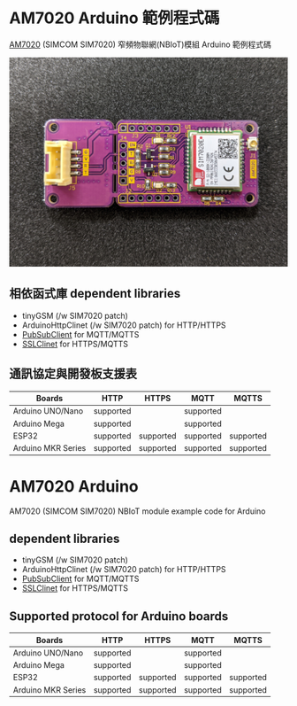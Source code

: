 # AM7020 Arduino 範例程式碼
 [AM7020](https://atticedu.com/index.php/am7020.html) (SIMCOM SIM7020) 窄頻物聯網(NBIoT)模組 Arduino 範例程式碼
 
  ![AM7020](images/am7020_front.jpg)
 
 ## 相依函式庫 dependent libraries
 * tinyGSM (/w SIM7020 patch)
 * ArduinoHttpClinet (/w SIM7020 patch) for HTTP/HTTPS
 * [PubSubClient](https://github.com/knolleary/pubsubclient) for MQTT/MQTTS
 * [SSLClinet](https://github.com/OPEnSLab-OSU/SSLClient) for HTTPS/MQTTS
 
 ## 通訊協定與開發板支援表
 
 | Boards | HTTP | HTTPS | MQTT | MQTTS |
| ------           | ------ | ------ |------ | ------ |
| Arduino UNO/Nano | supported |            | supported |  |
| Arduino Mega     | supported |            | supported |           |
| ESP32             | supported | supported | supported | supported |
| Arduino MKR Series | supported | supported | supported | supported | 


# AM7020 Arduino 
 AM7020 (SIMCOM SIM7020) NBIoT module example code for Arduino
 
 ## dependent libraries
 * tinyGSM (/w SIM7020 patch)
 * ArduinoHttpClinet (/w SIM7020 patch) for HTTP/HTTPS
 * [PubSubClient](https://github.com/knolleary/pubsubclient) for MQTT/MQTTS
 * [SSLClinet](https://github.com/OPEnSLab-OSU/SSLClient) for HTTPS/MQTTS
 
 ## Supported protocol for Arduino boards
 
 | Boards | HTTP | HTTPS | MQTT | MQTTS |
| ------           | ------ | ------ |------ | ------ |
| Arduino UNO/Nano | supported |            | supported |  |
| Arduino Mega     | supported |            | supported |           |
| ESP32             | supported | supported | supported | supported |
| Arduino MKR Series | supported | supported | supported | supported |
 
 
 
 
